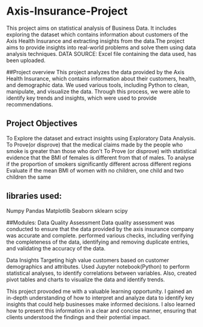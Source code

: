 # Axis-Insurance-Project
This project aims on statistical analysis of Business Data. It includes exploring the dataset which contains information about customers of the Axis Health Insurance  and extracting insights from the data.The project aims to provide insights into real-world problems and solve them using data analysis techniques.
DATA SOURCE: Excel file containing the data used, has been uploaded.

##Project overview
This project analyzes the data provided by the Axis Health Insurance, which contains information about their customers, health, and demographic data. We used various tools, including Python to clean, manipulate, and visualize the data. Through this process, we were able to identify key trends and insights, which were used to provide recommendations.

## Project Objectives
To Explore the dataset and extract insights using Exploratory Data Analysis. 
To Prove(or disprove) that the medical claims made by the people who smoke is greater than those who don't
To Prove (or disprove) with statistical evidence that the BMI of females is different from that of males.
To analyse if the proportion of smokers significantly different across different regions
Evaluate if the mean BMI of women with no children, one child and two children the same

## libraries used:
Numpy
Pandas
Matplotlib
Seaborn
sklearn
scipy

##Modules:
Data Quality Assessment
Data quality assessment was conducted to ensure that the data provided by the axis insurance company was accurate and complete. performed various checks, including verifying the completeness of the data, identifying and removing duplicate entries, and validating the accuracy of the data.

Data Insights
Targeting high value customers based on customer demographics and attributes. Used Jupyter notebook(Python) to perform statistical analyses, to identify correlations between variables. Also, created pivot tables and charts to visualize the data and identify trends.


This project provoded me with a valuable learning opportunity. I gained an in-depth understanding of how to interpret and analyze data to identify key insights that could help businesses make informed decisions. I also learned how to present this information in a clear and concise manner, ensuring that clients understood the findings and their potential impact.


